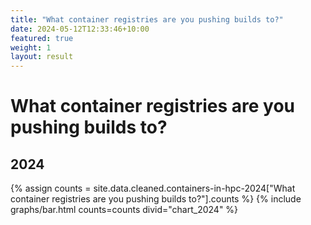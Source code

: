 ```yaml
---
title: "What container registries are you pushing builds to?"
date: 2024-05-12T12:33:46+10:00
featured: true
weight: 1
layout: result
---
```


# What container registries are you pushing builds to?

## 2024

{% assign counts = site.data.cleaned.containers-in-hpc-2024["What container registries are you pushing builds to?"].counts %}
{% include graphs/bar.html counts=counts divid="chart_2024" %}


